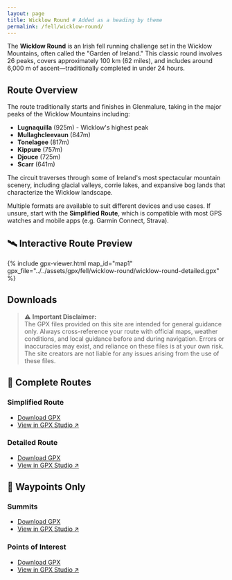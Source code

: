 ```yaml
---
layout: page
title: Wicklow Round # Added as a heading by theme
permalink: /fell/wicklow-round/
---
```


The **Wicklow Round** is an Irish fell running challenge set in the Wicklow Mountains, often called the "Garden of Ireland." This classic round involves 26 peaks, covers approximately 100 km (62 miles), and includes around 6,000 m of ascent—traditionally completed in under 24 hours.

## Route Overview

The route traditionally starts and finishes in Glenmalure, taking in the major peaks of the Wicklow Mountains including:

- **Lugnaquilla** (925m) - Wicklow's highest peak
- **Mullaghcleevaun** (847m)
- **Tonelagee** (817m)
- **Kippure** (757m)
- **Djouce** (725m)
- **Scarr** (641m)

The circuit traverses through some of Ireland's most spectacular mountain scenery, including glacial valleys, corrie lakes, and expansive bog lands that characterize the Wicklow landscape.

Multiple formats are available to suit different devices and use cases. If unsure, start with the **Simplified Route**, which is compatible with most GPS watches and mobile apps (e.g. Garmin Connect, Strava).

## 🛰️ Interactive Route Preview

{% include gpx-viewer.html map_id="map1" gpx_file="../../assets/gpx/fell/wicklow-round/wicklow-round-detailed.gpx" %}

## Downloads

> ⚠️ **Important Disclaimer:**  
> The GPX files provided on this site are intended for general guidance only. Always cross-reference your route with official maps, weather conditions, and local guidance before and during navigation. Errors or inaccuracies may exist, and reliance on these files is at your own risk. The site creators are not liable for any issues arising from the use of these files.

## 🔁 Complete Routes

### Simplified Route
- [Download GPX](../../assets/gpx/fell/wicklow-round/wicklow-round-simplified.gpx)  
- [View in GPX Studio ↗](https://gpx.studio/app?files=["https://thomasturrell.github.io/running-routes/assets/gpx/fell/wicklow-round/wicklow-round-simplified.gpx"])

### Detailed Route
- [Download GPX](../../assets/gpx/fell/wicklow-round/wicklow-round-detailed.gpx)  
- [View in GPX Studio ↗](https://gpx.studio/app?files=["https://thomasturrell.github.io/running-routes/assets/gpx/fell/wicklow-round/wicklow-round-detailed.gpx"])

## 📍 Waypoints Only

### Summits
- [Download GPX](../../assets/gpx/fell/wicklow-round/wicklow-round-summits.gpx)  
- [View in GPX Studio ↗](https://gpx.studio/app?files=["https://thomasturrell.github.io/running-routes/assets/gpx/fell/wicklow-round/wicklow-round-summits.gpx"])

### Points of Interest
- [Download GPX](../../assets/gpx/fell/wicklow-round/wicklow-round-points-of-interest.gpx)  
- [View in GPX Studio ↗](https://gpx.studio/app?files=["https://thomasturrell.github.io/running-routes/assets/gpx/fell/wicklow-round/wicklow-round-points-of-interest.gpx"])

